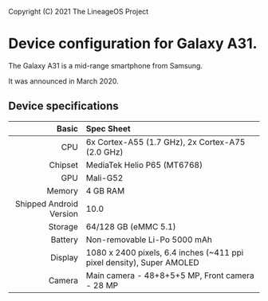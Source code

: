 Copyright (C) 2021 The LineageOS Project

Device configuration for Galaxy A31.
=========================================

The Galaxy A31 is a mid-range smartphone from Samsung.

It was announced in March 2020.

## Device specifications

Basic   | Spec Sheet
-------:|:-------------------------
CPU     | 6x Cortex-A55 (1.7 GHz), 2x Cortex-A75 (2.0 GHz)
Chipset | MediaTek Helio P65 (MT6768)
GPU     | Mali-G52
Memory  | 4 GB RAM
Shipped Android Version | 10.0
Storage | 64/128 GB (eMMC 5.1)
Battery | Non-removable Li-Po 5000 mAh
Display | 1080 x 2400 pixels, 6.4 inches (~411 ppi pixel density), Super AMOLED
Camera  | Main camera - 48+8+5+5 MP, Front camera - 28 MP
